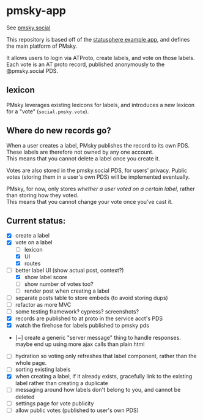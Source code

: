# pmsky-app

See [pmsky.social](http://pmsky.social)

This repository is based off of the [statusphere example app](https://github.com/bluesky-social/statusphere-example-app/tree/main),
and defines the main platform of PMsky.

It allows users to login via ATProto, create labels, and vote on those labels.
Each vote is an AT proto record, published anonymously to the @pmsky.social PDS.

## lexicon

PMsky leverages existing lexicons for labels, and introduces a new lexicon for a "vote" (`social.pmsky.vote`).

## Where do new records go?

When a user creates a label, PMsky publishes the record to its own PDS.  These labels are therefore not owned by any one account.  
This means that you cannot delete a label once you create it.

Votes are also stored in the pmsky.social PDS, for users' privacy.  Public votes (storing them in a user's own PDS) will be implemented eventually.

PMsky, for now, only stores *whether a user voted on a certain label*, rather than storing how they voted.  
This means that you cannot change your vote once you've cast it.

## Current status:
- [x] create a label
- [x] vote on a label
    - [ ] lexicon
    - [x] UI
    - [x] routes
- [ ] better label UI (show actual post, context?)
    - [x] show label score
    - [ ] show number of votes too?
    - [ ] render post when creating a label
- [ ] separate posts table to store embeds (to avoid storing dups)
- [ ] refactor as more MVC
- [ ] some testing framework? cypress? screenshots?
- [x] records are published to at proto in the service acct's PDS 
- [x] watch the firehose for labels published to pmsky pds
- [~] create a generic "server message" thing to handle responses.  maybe end up using more ajax calls than plain html
- [ ] hydration so voting only refreshes that label component, rather than the whole page.
- [ ] sorting existing labels
- [x] when creating a label, if it already exists, gracefully link to the existing label rather than creating a duplicate
- [ ] messaging around how labels don't belong to you, and cannot be deleted
- [ ] settings page for vote publicity
- [ ] allow public votes (published to user's own PDS)